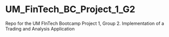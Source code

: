 # UM_FinTech_BC_Project_1_G2
Repo for  the UM FInTech Bootcamp Project 1, Group 2. Implementation of a Trading and Analysis Application

